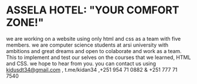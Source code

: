 # ASSELA HOTEL: "YOUR COMFORT ZONE!"

we are working on a website using only html and css as a team with five members.
we are computer science students at arsi university with ambitions and great dreams and open to colaborate and work as a team.
This to implement and test our selves on the courses that we learned, HTML and CSS.
we hope to hear from you. you can contact us using kidusdt34@gmail.com , t.me/kidan34 ,+251 954 71 0882 & +251 777 71 7540
